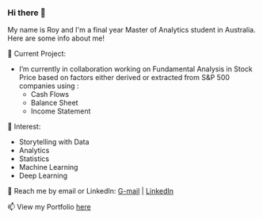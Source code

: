 ### Hi there 👋

My name is Roy and I'm a final year Master of Analytics student in Australia. Here are some info about me!

🔭 Current Project:

- I’m currently in collaboration working on Fundamental Analysis in Stock Price based on factors either derived or extracted from S&P 500 companies using :
  - Cash Flows
  - Balance Sheet
  - Income Statement

🌱 Interest:

- Storytelling with Data
- Analytics
- Statistics
- Machine Learning
- Deep Learning

💬 Reach me by email or LinkedIn: [G-mail](roy.971024@gmail.com) | [LinkedIn](https://www.linkedin.com/in/roywong96/)


📫 View my Portfolio [here](https://roywong96.github.io/Projects/)


